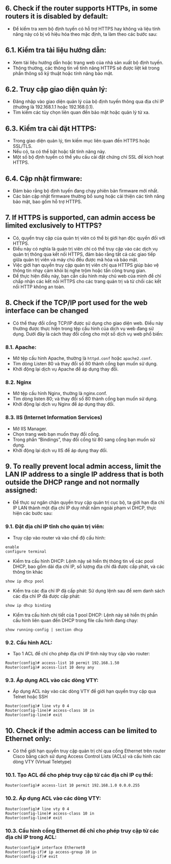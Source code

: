 ## 6. Check if the router supports HTTPs, in some routers it is disabled by default:
- Để kiểm tra xem bộ định tuyến có hỗ trợ HTTPS hay không và liệu tính năng này có bị vô hiệu hóa theo mặc định, ta làm theo các bước sau:
## 6.1. Kiểm tra tài liệu hướng dẫn: 
- Xem tài liệu hướng dẫn hoặc trang web của nhà sản xuất bộ định tuyến.
- Thông thường, các thông tin về tính năng HTTPS sẽ được liệt kê trong phần thông số kỹ thuật hoặc tính năng bảo mật.

## 6.2. Truy cập giao diện quản lý: 
- Đăng nhập vào giao diện quản lý của bộ định tuyến thông qua địa chỉ IP (thường là 192.168.1.1 hoặc 192.168.0.1).
- Tìm kiếm các tùy chọn liên quan đến bảo mật hoặc quản lý từ xa.

## 6.3. Kiểm tra cài đặt HTTPS: 
- Trong giao diện quản lý, tìm kiếm mục liên quan đến HTTPS hoặc SSL/TLS.
- Nếu có, ta có thể bật hoặc tắt tính năng này.
- Một số bộ định tuyến có thể yêu cầu cài đặt chứng chỉ SSL để kích hoạt HTTPS.

## 6.4. Cập nhật firmware: 
- Đảm bảo rằng bộ định tuyến đang chạy phiên bản firmware mới nhất.
- Các bản cập nhật firmware thường bổ sung hoặc cải thiện các tính năng bảo mật, bao gồm hỗ trợ HTTPS.

## 7. If HTTPS is supported, can admin access be limited exclusively to HTTPS?
- Có, quyền truy cập của quản trị viên có thể bị giới hạn độc quyền đối với HTTPS.
- Điều này có nghĩa là quản trị viên chỉ có thể truy cập vào các dịch vụ quản trị thông qua kết nối HTTPS, đảm bảo rằng tất cả các giao tiếp giữa quản trị viên và máy chủ đều được mã hóa và bảo mật.
- Việc giới hạn quyền truy cập quản trị viên chỉ qua HTTPS giúp bảo vệ thông tin nhạy cảm khỏi bị nghe trộm hoặc tấn công trung gian.
- Để thực hiện điều này, bạn cần cấu hình máy chủ web của mình để chỉ chấp nhận các kết nối HTTPS cho các trang quản trị và từ chối các kết nối HTTP không an toàn.

 ## 8. Check if the TCP/IP port used for the web interface can be changed
 - Có thể thay đổi cổng TCP/IP được sử dụng cho giao diện web. Điều này thường được thực hiện trong tệp cấu hình của dịch vụ web đang sử dụng. Dưới đây là cách thay đổi cổng cho một số dịch vụ web phổ biến:
### 8.1. Apache: 
- Mở tệp cấu hình Apache, thường là `httpd.conf` hoặc `apache2.conf`.
- Tìm dòng Listen 80 và thay đổi số 80 thành cổng bạn muốn sử dụng.
- Khởi động lại dịch vụ Apache để áp dụng thay đổi.

### 8.2. Nginx
- Mở tệp cấu hình Nginx, thường là nginx.conf.
- Tìm dòng listen 80; và thay đổi số 80 thành cổng bạn muốn sử dụng.
- Khởi động lại dịch vụ Nginx để áp dụng thay đổi.

### 8.3. IIS (Internet Information Services)
- Mở IIS Manager.
- Chọn trang web bạn muốn thay đổi cổng.
- Trong phần “Bindings”, thay đổi cổng từ 80 sang cổng bạn muốn sử dụng.
- Khởi động lại dịch vụ IIS để áp dụng thay đổi.

## 9. To really prevent local admin access, limit the LAN IP address to a single IP address that is both outside the DHCP range and not normally assigned:
- Để thực sự ngăn chặn quyền truy cập quản trị cục bộ, ta giới hạn địa chỉ IP LAN thành một địa chỉ IP duy nhất nằm ngoài phạm vi DHCP, thực hiện các bước sau:
### 9.1. Đặt địa chỉ IP tĩnh cho quản trị viên:
- Truy cập vào router và vào chế độ cấu hình:
```
enable
configure terminal
```

- Kiểm tra cấu hình DHCP: Lệnh này sẽ hiển thị thông tin về các pool DHCP, bao gồm dải địa chỉ IP, số lượng địa chỉ đã được cấp phát, và các thông tin khác
```
show ip dhcp pool
```
- Kiểm tra các địa chỉ IP đã cấp phát: Sử dụng lệnh sau để xem danh sách các địa chỉ IP đã được cấp phát:
```
show ip dhcp binding
```
- Kiểm tra cấu hình chi tiết của 1 pool DHCP: Lệnh này sẽ hiển thị phần cấu hình liên quan đến DHCP trong file cấu hình đang chạy:
```
show running-config | section dhcp
```
### 9.2. Cấu hình ACL:
- Tạo 1 ACL để chỉ cho phép địa chỉ IP tĩnh này truy cập vào router:
```
Router(config)# access-list 10 permit 192.168.1.50
Router(config)# access-list 10 deny any
```
### 9.3. Áp dụng ACL vào các dòng VTY:
- Áp dụng ACL này vào các dòng VTY để giới hạn quyền truy cập qua Telnet hoặc SSH
```
Router(config)# line vty 0 4
Router(config-line)# access-class 10 in
Router(config-line)# exit
```

## 10. Check if the admin access can be limited to Ethernet only:
- Có thể giới hạn quyền truy cập quản trị chỉ qua cổng Ethernet trên router Cisco bằng cách sử dụng Access Control Lists (ACLs) và cấu hình các dòng VTY (Virtual Teletype)
### 10.1. Tạo ACL để cho phép truy cập từ các địa chỉ IP cụ thể:
```
Router(config)# access-list 10 permit 192.168.1.0 0.0.0.255
```
### 10.2. Áp dụng ACL vào các dòng VTY:
```
Router(config)# line vty 0 4
Router(config-line)# access-class 10 in
Router(config-line)# exit
```

### 10.3. Cấu hình cổng Ethernet để chỉ cho phép truy cập từ các địa chỉ IP trong ACL:
```
Router(config)# interface Ethernet0
Router(config-if)# ip access-group 10 in
Router(config-if)# exit
```

